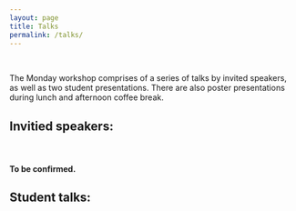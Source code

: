 ```yaml
---
layout: page
title: Talks
permalink: /talks/
---
```


<!--
<p> We are now open for registration. Please see <a href="http://qsbworkshop.github.io/qsb2018/register"> here</a> for registration forms and related details. </p>
-->
<br>
<p> The Monday workshop comprises of a series of talks by invited speakers, as well as two student presentations. There are also poster presentations during lunch and afternoon coffee break. </p>

<h2>Invitied speakers:</h2>
<br>
<h4>To be confirmed.</h4>
<!--
<h4>Christopher Yau (Birmingham)	Learning biological dynamics from static data: constructing temporal trajectories using machine learning</h4>
<br>
<h4>Michelle Kendall (Oxford)	Inferring the "true" tree: what to do when phylogenetic analyses disagree</h4>
<br>
<h4>Sarah Harris (Leeds)	Supercomputing in the Cellular Jungle</h4>
<br>
<h4>Kit Yates (Bath)	Hybrid frameworks for modelling reaction-diffusion processes</h4>
<br>
<h4>Neil Dalchau (Microsoft Research)	Programming biomolecular systems</h4>
<br>
<h4>Irilenia Nobeli (Birkbeck)	From transcriptomic data to plausible biology hypotheses via bioinformatics</h4>
-->
<h2>Student talks:</h2>
<br>
<!--
<h4>Sarah-Beth Amos (University of Oxford)	Simulations and Markov state models of protein disorder</h4>
<br>
<h4>Nuria Folguera Blasco (The Francis Crick Institute)	Beating cancer 'escape room': let's use mathematical modelling to unlock cells!</h4>
<br>
-->
